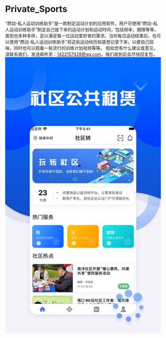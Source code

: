 # Private_Sports
“燃动-私人运动训练助手”是一款制定运动计划的应用软件，用户可使用“燃动-私人运动训练助手”制定自己接下来的运动计划和运动时间，包括频率，期限等等，类型也多种多样，足以满足每一位运动爱好者的需求。当你每日运动结束后，也可以使用“燃动-私人运动训练助手”将这些运动经历和感想记录下来，以便自己回味。同时也可以观看一些流行的训练计划视频等等。
假如您有什么建议或意见，请联系我们，发送邮件至：1422157428@qq.com，我们收到后会尽快回复您。
![Image text](https://github.com/qinfendezhou/Fun_Community/blob/main/%E4%B8%8A%E6%9E%B6/1.png)
